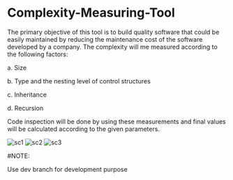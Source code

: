 # Complexity-Measuring-Tool

The primary objective of this tool is to build quality software that could be easily maintained by reducing the maintenance cost of the software developed by a company. The complexity will me measured according to the following factors:

a. Size

b. Type and the nesting level of control structures

c. Inheritance

d. Recursion

Code inspection will be done by using these measurements and final values will be calculated according to the given parameters.

![sc1](https://github.com/asirihewage/Complexity-Measuring-Tool/blob/dev/screenshots/screenshot01.png)
![sc2](https://github.com/asirihewage/Complexity-Measuring-Tool/blob/dev/screenshots/screenshot02.png)
![sc3](https://github.com/asirihewage/Complexity-Measuring-Tool/blob/dev/screenshots/screenshot03.png)

#NOTE:

Use dev branch for development purpose
